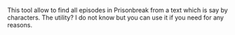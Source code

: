 This tool allow to find all episodes in Prisonbreak from a text which is say by characters.
The utility?
I do not know but you can use it if you need for any reasons.
